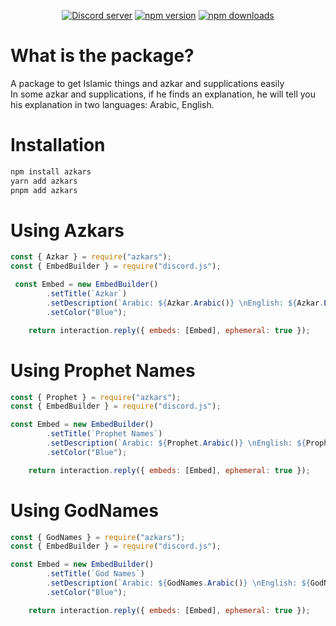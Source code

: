 <div align="center">
	<br />
	</p>
	<br />
	<p>
		<a href="https://discord.gg/PeV2Qj5SHD"><img src="https://img.shields.io/discord/909261119103832084?color=5865F2&logo=discord&logoColor=white" alt="Discord server" /></a>
		<a href="https://www.npmjs.com/package/azkars"><img src="https://img.shields.io/npm/v/azkars.svg?maxAge=3600" alt="npm version" /></a>
		<a href="https://www.npmjs.com/package/azkars"><img src="https://img.shields.io/npm/dt/azkars.svg?maxAge=3600" alt="npm downloads" /></a>
	</p>
</div>

# **What is the package?**
A package to get Islamic things and azkar and supplications easily
<br>
In some azkar and supplications, if he finds an explanation, he will tell you his explanation in two languages: Arabic, English.

# **Installation**
```js
npm install azkars
yarn add azkars
pnpm add azkars
```

# **Using Azkars**

```js
const { Azkar } = require("azkars");
const { EmbedBuilder } = require("discord.js");

 const Embed = new EmbedBuilder()
        .setTitle(`Azkar`)
        .setDescription(`Arabic: ${Azkar.Arabic()} \nEnglish: ${Azkar.English()}`)
        .setColor("Blue");

    return interaction.reply({ embeds: [Embed], ephemeral: true });   
```

# **Using Prophet Names**
```js
const { Prophet } = require("azkars");
const { EmbedBuilder } = require("discord.js");

const Embed = new EmbedBuilder()
        .setTitle(`Prophet Names`)
        .setDescription(`Arabic: ${Prophet.Arabic()} \nEnglish: ${Prophet.English()}`)
        .setColor("Blue");

    return interaction.reply({ embeds: [Embed], ephemeral: true });
```

# **Using GodNames**
```js
const { GodNames } = require("azkars");
const { EmbedBuilder } = require("discord.js");

const Embed = new EmbedBuilder()
        .setTitle(`God Names`)
        .setDescription(`Arabic: ${GodNames.Arabic()} \nEnglish: ${GodNames.English()}`)
        .setColor("Blue");

    return interaction.reply({ embeds: [Embed], ephemeral: true });
```

<br>
